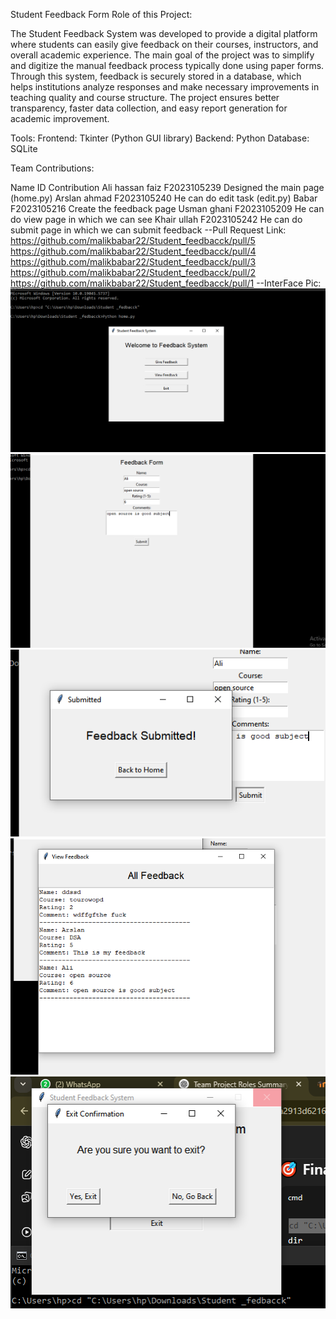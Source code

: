 Student Feedback Form
Role of this Project:

The Student Feedback System was developed to provide a digital platform where students can easily give feedback on their courses, instructors, and overall academic experience. The main goal of the project was to simplify and digitize the manual feedback process typically done using paper forms. Through this system, feedback is securely stored in a database, which helps institutions analyze responses and make necessary improvements in teaching quality and course structure. The project ensures better transparency, faster data collection, and easy report generation for academic improvement.


Tools:
 Frontend: Tkinter (Python GUI library)
 Backend: Python
 Database: SQLite

Team Contributions:

Name	                 ID	                        Contribution
Ali hassan faiz	   F2023105239	             Designed the main page (home.py)
Arslan ahmad	     F2023105240                  He can do edit task (edit.py)
Babar	             F2023105216	                 Create the feedback page 
Usman ghani	       F2023105209	             He can do view page in which we can see
Khair ullah	       F2023105242	           He can do submit page in which we can submit feedback
--Pull Request Link:
https://github.com/malikbabar22/Student_feedbacck/pull/5
https://github.com/malikbabar22/Student_feedbacck/pull/4
https://github.com/malikbabar22/Student_feedbacck/pull/3
https://github.com/malikbabar22/Student_feedbacck/pull/2
https://github.com/malikbabar22/Student_feedbacck/pull/1
--InterFace Pic:
![Home page](images/images/ali.png)
![Feedback Page](images/images/ali1.png)
![Submit Feedback](images/images/ali2.png)
![View Feedback](images/images/ali3.png)
![Exit Page](images/images/ali4.png)
